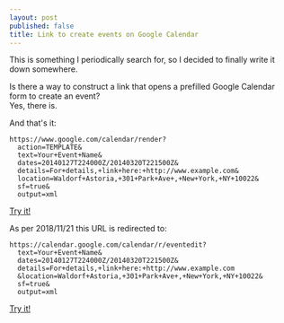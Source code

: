 ```yaml
---
layout: post
published: false
title: Link to create events on Google Calendar
---
```

This is something I periodically search for, so I decided to finally write it down somewhere.

Is there a way to construct a link that opens a prefilled Google Calendar form to create an event?  
Yes, there is.

And that's it:

```
https://www.google.com/calendar/render?
  action=TEMPLATE&
  text=Your+Event+Name&
  dates=20140127T224000Z/20140320T221500Z&
  details=For+details,+link+here:+http://www.example.com&
  location=Waldorf+Astoria,+301+Park+Ave+,+New+York,+NY+10022&
  sf=true&
  output=xml
```
[Try it!](https://www.google.com/calendar/render?action=TEMPLATE&text=Your+Event+Name&dates=20140127T224000Z/20140320T221500Z&details=For+details,+link+here:+http://www.example.com&location=Waldorf+Astoria,+301+Park+Ave+,+New+York,+NY+10022&sf=true&output=xml)

As per 2018/11/21 this URL is redirected to:

```
https://calendar.google.com/calendar/r/eventedit?
  text=Your+Event+Name&
  dates=20140127T224000Z/20140320T221500Z&
  details=For+details,+link+here:+http://www.example.com
  &location=Waldorf+Astoria,+301+Park+Ave+,+New+York,+NY+10022&
  sf=true&
  output=xml
```
[Try it!](https://calendar.google.com/calendar/r/eventedit?text=Your+Event+Name&dates=20140127T224000Z/20140320T221500Z&details=For+details,+link+here:+http://www.example.com&location=Waldorf+Astoria,+301+Park+Ave+,+New+York,+NY+10022&sf=true&output=xml)